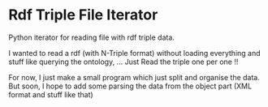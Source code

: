 # Rdf Triple File Iterator
Python iterator for reading file with rdf triple data.

I wanted to read a rdf (with N-Triple format) without loading everything and stuff like querying the ontology, ...
Just Read the triple one per one !!

For now, I just make a small program which just split and organise the data. But soon, I hope to add some parsing the data from the object part (XML format and stuff like that)
